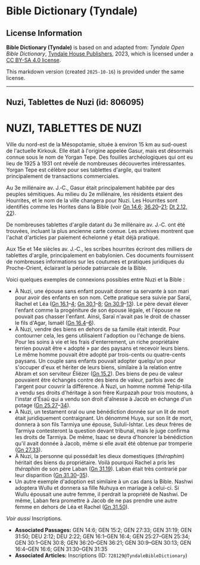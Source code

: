 # Bible Dictionary (Tyndale)

## License Information

**Bible Dictionary (Tyndale)** is based on and adapted from: _Tyndale Open Bible Dictionary_, [Tyndale House Publishers](https://tyndaleopenresources.com/), 2023, which is licensed under a [CC BY-SA 4.0 license](https://creativecommons.org/licenses/by-sa/4.0/legalcode.en).

This markdown version (created `2025-10-16`) is provided under the same license.



--------------------------------

## Nuzi, Tablettes de Nuzi (id: 806095)

NUZI, TABLETTES DE NUZI
=======================

Ville du nord\-est de la Mésopotamie, située à environ 15 km au sud\-ouest de l'actuelle Kirkouk. Elle était à l'origine appelée Gasur, mais est désormais connue sous le nom de Yorgan Tepe. Des fouilles archéologiques qui ont eu lieu de 1925 à 1931 ont révélé de nombreuses découvertes intéressantes. Yorgan Tepe est célèbre pour ses tablettes d'argile, qui traitent principalement de transactions commerciales.

Au 3e millénaire av. J.‑C., Gasur était principalement habitée par des peuples sémitiques. Au milieu du 2e millénaire, les résidents étaient des Hourrites, et le nom de la ville changera pour Nuzi. Les Hourrites sont identifiés comme les Horites dans la Bible (voir [Gn 14\.6](https://ref.ly/Gen14:6); [36\.20](https://ref.ly/Gen36:20-Gen36:21)–[21](https://ref.ly/Gen36:20-Gen36:21); [Dt 2\.12, 22](https://ref.ly/Deut2:12,Deut2:22)).

De nombreuses tablettes d'argile datant du 3e millénaire av. J.‑C. ont été trouvées, incluant la plus ancienne carte connue. Les archives montrent que l'achat d'articles par paiement échelonné y était déjà pratiqué.

Aux 15e et 14e siècles av. J.‑C., les scribes hourrites écriront des milliers de tablettes d'argile, principalement en babylonien. Ces documents fournissent de nombreuses informations sur les coutumes et pratiques juridiques du Proche\-Orient, éclairant la période patriarcale de la Bible.

Voici quelques exemples de connexions possibles entre Nuzi et la Bible :

* À Nuzi, une épouse sans enfant pouvait donner sa servante à son mari pour avoir des enfants en son nom. Cette pratique sera suivie par Saraï, Rachel et Léa ([Gn 16\.1](https://ref.ly/Gen16:1-Gen16:4)–[4](https://ref.ly/Gen16:1-Gen16:4); [Gn 30\.1](https://ref.ly/Gen30:1-Gen30:8)–[8](https://ref.ly/Gen30:1-Gen30:8); [Gn 30\.9](https://ref.ly/Gen30:9-Gen30:13)–[13](https://ref.ly/Gen30:9-Gen30:13)). Le père devait élever l'enfant comme la progéniture de son épouse légale, et l'épouse ne pouvait pas chasser l'enfant. Ainsi, Saraï n'avait pas le droit de chasser le fils d'Agar, Ismaël ([Gn 16\.4](https://ref.ly/Gen16:4-Gen16:6)–[6](https://ref.ly/Gen16:4-Gen16:6)).
* À Nuzi, vendre des biens en dehors de sa famille était interdit. Pour contourner cela, les gens utilisaient l'adoption ou l'échange de biens. Pour les soins à vie et les frais d'enterrement, un riche propriétaire terrien pouvait être « adopté » par des paysans et recevoir leurs biens. Le même homme pouvait être adopté par trois\-cents ou quatre\-cents paysans. Un couple sans enfants pouvait adopter quelqu'un pour s'occuper d'eux et hériter de leurs biens, similaire à la relation entre Abram et son serviteur Éliézer ([Gn 15\.2](https://ref.ly/Gen15:2)). Des biens de peu de valeur pouvaient être échangés contre des biens de valeur, parfois avec de l'argent pour couvrir la différence. À Nuzi, un homme nommé Tehip\-tilla a vendu ses droits d'héritage à son frère Kurpazah pour trois moutons, à l'instar d'Ésaü qui a vendu son droit d'aînesse à Jacob en échange d'un potage ([Gn 25\.27](https://ref.ly/Gen25:27-Gen25:34)–[34](https://ref.ly/Gen25:27-Gen25:34)).
* À Nuzi, un testament oral ou une bénédiction donnée sur un lit de mort était juridiquement contraignant. Un dénommé Huya, sur son lit de mort, donnera à son fils Tarmiya une épouse, Sululi\-Ishtar. Les deux frères de Tarmiya contesteront la question devant tribunal, mais le juge confirma les droits de Tarmiya. De même, Isaac se devra d'honorer la bénédiction qu'il avait donnée à Jacob, même si elle avait été obtenue par tromperie ([Gn 27\.33](https://ref.ly/Gen27:33)).
* À Nuzi, la personne qui possédait les dieux domestiques (*théraphim*) héritait des biens du propriétaire. Voilà pourquoi Rachel a pris les *théraphim* de son père Laban ([Gn 31\.19](https://ref.ly/Gen31:19)). Laban était très contrarié par leur disparition ([Gn 31\.30](https://ref.ly/Gen31:30-Gen31:35)–[35](https://ref.ly/Gen31:30-Gen31:35)).
* Un autre exemple d'adoption est similaire à un cas dans la Bible. Nashwi adoptera Wullu et donnera sa fille Nuhuya en mariage à celui\-ci. Si Wullu épousait une autre femme, il perdrait la propriété de Nashwi. De même, Laban fera promettre à Jacob de ne pas prendre une autre femme en dehors de Léa et Rachel ([Gn 31\.50](https://ref.ly/Gen31:50)).

*Voir aussi* Inscriptions.

* **Associated Passages:** GEN 14:6; GEN 15:2; GEN 27:33; GEN 31:19; GEN 31:50; DEU 2:12; DEU 2:22; GEN 16:1–GEN 16:4; GEN 25:27–GEN 25:34; GEN 30:1–GEN 30:8; GEN 36:20–GEN 36:21; GEN 30:9–GEN 30:13; GEN 16:4–GEN 16:6; GEN 31:30–GEN 31:35
* **Associated Articles:** Inscriptions (ID: `728129@TyndaleBibleDictionary`)

